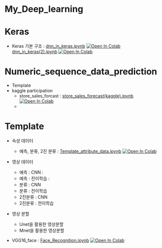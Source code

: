 # My_Deep_learning

# Keras 

- Keras 기본 구조 : [dnn_in_keras.ipynb](../My_Deep_learning/Dnn_in_keras.ipynb) [![Open In Colab](https://colab.research.google.com/assets/colab-badge.svg)](https://colab.research.google.com/github/Philocreation/My_Deep_learning/blob/main/Dnn_in_keras.ipynb)[dnn_in_keras(2).ipynb](../My_Deep_learning/Dnn_in_keras(2).ipynb) [![Open In Colab](https://colab.research.google.com/assets/colab-badge.svg)](https://colab.research.google.com/github/Philocreation/My_Deep_learning/blob/main/DNN_in_keras(2).ipynb)
  
  
  
# Numeric_sequence_data_prediction
- Template
- kaggle participation
  - store_sales_forcast : [store_sales_forecast(kaggle).ipynb](../My_Deep_learning/My_kaggle/store_sales_forecast(kaggle).ipynb) [![Open In Colab](https://colab.research.google.com/assets/colab-badge.svg)](https://colab.research.google.com/drive/1zVCLEtM8eyZvDeTqoc3qVMOClCN9nB3c#scrollTo=ahZQJieU4mm1)
  -


# Template 

- 속성 데이터 
  - 예측, 분류, 2진 분류 : [Template_attribute_data.ipynb](../template_attribute_data.ipynb) [![Open In Colab](https://colab.research.google.com/assets/colab-badge.svg)](https://colab.research.google.com/drive/1mOEPsg2wEr6GmdgLxCIUxVuBFstapOuC#scrollTo=0v3w6bDTAaNk)
- 영상 데이터 
  - 예측 : CNN :
  - 예측 : 전이학습 :
  - 분류 : CNN
  - 분류 : 전이학습 
  - 2진분류 : CNN
  - 2진분류 : 전이학습 
- 영상 분할
  - Unet을 활용한 영상분할 
  - Mnet을 활용한 영상분할 

- VGG16_face : [Face_Recognition.ipynb](../My_Deep_learning/Face_Recognition.ipynb) [![Open In Colab](https://colab.research.google.com/assets/colab-badge.svg)](https://colab.research.google.com/drive/16frRkP0wNxwAUgSBjeZwcxNMorHlV9Ab#scrollTo=NUCJ9XCASiNo)
